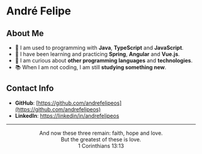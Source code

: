 # André Felipe
## About Me
- 💪 I am used to programming with **Java**, **TypeScript** and **JavaScript**.
- 🌱 I have been learning and practicing **Spring**, **Angular** and **Vue.js**.
- 👀 I am curious about **other programming languages** and **technologies**.
- 📚 When I am not coding, I am still **studying something new**.

## Contact Info
- **GitHub**: [https://github.com/andrefelipeos](https://github.com/andrefelipeos)
- **LinkedIn**: [https://linkedin/in/andrefelipeos](https://www.linkedin.com/in/andrefelipeos)

---
<footer>
  <div align="center">
    And now these three remain: faith, hope and love.<br>
    But the greatest of these is love.<br>
    1 Corinthians 13:13
  </div>
</footer>

